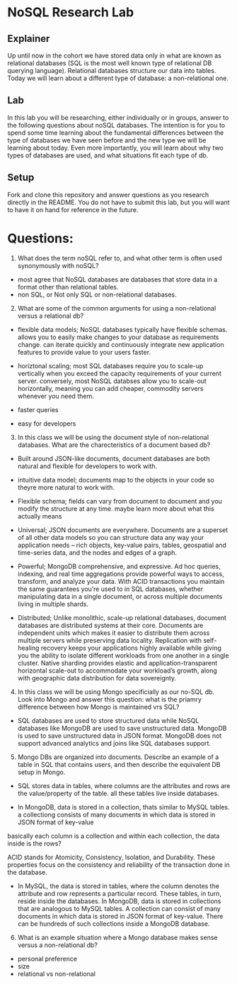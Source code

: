 # NoSQL Research Lab

## Explainer
Up until now in the cohort we have stored data only in what are known as relational databases (SQL is the most well known type of relational DB querying language). Relational databases structure our data into tables. Today we will learn about a different type of database: a non-relational one. 

## Lab

In this lab you will be researching, either individually or in groups, answer to the following questions about noSQL databases. The intention is for you to spend some time learning about the fundamental differences between the type of databases we have seen before and the new type we will be learning about today. Even more importantly, you will learn about why two types of databases are used, and what situations fit each type of db. 

## Setup

Fork and clone this repository and answer questions as you research directly in the README. You do not have to submit this lab, but you will want to have it on hand for reference in the future. 

# Questions:
1. What does the term noSQL refer to, and what other term is often used synonymously with noSQL?
  - most agree that NoSQL databases are databases that store data in a format other than relational tables.
  - non SQL, or Not only SQL or non-relational databases.

2. What are some of the common arguments for using a non-relational versus a relational db?
  - flexible data models; 
      NoSQL databases typically have flexible schemas. allows you to easily make changes to your database as requirements change. can iterate quickly and continuously integrate new application features to provide value to your users faster.
  - horiztonal scaling;
      most SQL databases require you to scale-up vertically when you exceed the capacity requirements of your current server. conversely, most NoSQL databses allow you to scale-out horizontally, meaning you can add cheaper, commodity servers whenever you need them.

  - faster queries

  - easy for developers


3. In this class we will be using the document style of non-relational databases. What are the charecteristics of a document based db? 
  - Built around JSON-like documents, document databases are both natural and flexible for developers to work with.
  - intuitive data model;
    documents map to the objects in your code so theyre more natural to work with.

  - Flexible schema;
    fields can vary from document to document and you modify the structure at any time. maybe learn more about what this actually means

  - Universal;
    JSON documents are everywhere. Documents are a superset of all other data models so you can structure data any way your application needs – rich objects, key-value pairs, tables, geospatial and time-series data, and the nodes and edges of a graph.
  
  - Powerful;
MongoDB comprehensive, and expressive. Ad hoc queries, indexing, and real time aggregations provide powerful ways to access, transform, and analyze your data.
  With ACID transactions you maintain the same guarantees you’re used to in SQL databases, whether manipulating data in a single document, or across multiple documents living in multiple shards.

  - Distributed;
  Unlike monolithic, scale-up relational databases, document databases are distributed systems at their core. Documents are independent units which makes it easier to distribute them across multiple servers while preserving data locality. Replication with self-healing recovery keeps your applications highly available while giving you the ability to isolate different workloads from one another in a single cluster. Native sharding provides elastic and application-transparent horizontal scale-out to accommodate your workload’s growth, along with geographic data distribution for data sovereignty. 


4. In this class we will be using Mongo specificially as our no-SQL db. Look into Mongo and answer this question: what is the priamry difference between how Mongo is maintained vrs SQL?
  - SQL databases are used to store structured data while NoSQL databases like MongoDB are used to save unstructured data. MongoDB is used to save unstructured data in JSON format. MongoDB does not support advanced analytics and joins like SQL databases support. 

5. Mongo DBs are organized into documents. Describe an example of a table in SQL that contains users, and then describe the equivalent DB setup in Mongo. 

- SQL stores data in tables, where columns are the attributes and rows are the value/property of the table. all these tables live inside databases.

- In MongoDB, data is stored in a collection, thats similar to MySQL tables. a collectiong consists of many documents in which data is stored in JSON format of key-value

basically each column is a collection and within each collection, the data inside is the rows?

ACID stands for Atomicity, Consistency, Isolation, and Durability. These properties focus on the consistency and reliability of the transaction done in the database. 

- In MySQL, the data is stored in tables, where the column denotes the attribute and row represents a particular record. These tables, in turn, reside inside the databases. In MongoDB, data is stored in collections that are analogous to MySQL tables. A collection can consist of many documents in which data is stored in JSON format of key-value. There can be hundreds of such collections inside a MongoDB database.

6. What is an example situation where a Mongo database makes sense versus a non-relational db?
- personal preference
- size
- relational vs non-relational
